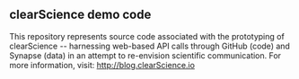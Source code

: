 ## clearScience demo code
This repository represents source code associated with the prototyping of clearScience -- harnessing web-based API calls through GitHub (code) and Synapse (data) in an attempt to re-envision scientific communication. For more information, visit: http://blog.clearScience.io

